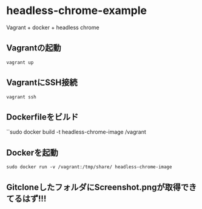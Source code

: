 # headless-chrome-example
Vagrant + docker + headless chrome

## Vagrantの起動
``vagrant up``

## VagrantにSSH接続
``vagrant ssh``

## Dockerfileをビルド
``sudo docker build -t headless-chrome-image /vagrant

## Dockerを起動
``sudo docker run -v /vagrant:/tmp/share/ headless-chrome-image``

## GitcloneしたフォルダにScreenshot.pngが取得できてるはず!!!
